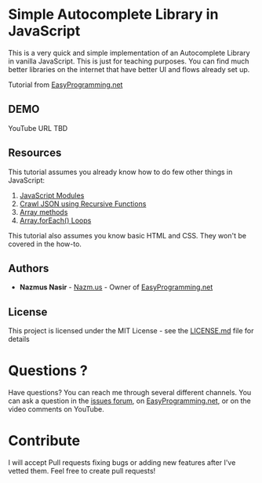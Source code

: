 # Simple Autocomplete Library in JavaScript

This is a very quick and simple implementation of an Autocomplete Library in vanilla JavaScript. This is just for teaching purposes. You can find much better libraries on the internet that have better UI and flows already set up.

Tutorial from [EasyProgramming.net](https://www.easyprogramming.net)

## DEMO

YouTube URL TBD

## Resources

This tutorial assumes you already know how to do few other things in JavaScript:

1. [JavaScript Modules](https://www.easyprogramming.net/javascript/intro_javascript_modules.php)
2. [Crawl JSON using Recursive Functions](https://www.easyprogramming.net/javascript/recursive_nested_json_function.php)
3. [Array methods](https://www.easyprogramming.net/javascript/js_array_methods.php)
4. [Array.forEach() Loops](https://www.easyprogramming.net/javascript/js_array_forEach_method.php)

This tutorial also assumes you know basic HTML and CSS. They won't be covered in the how-to.

## Authors

- **Nazmus Nasir** - [Nazm.us](https://nazm.us) - Owner of [EasyProgramming.net](https://www.easyprogramming.net)

## License

This project is licensed under the MIT License - see the [LICENSE.md](LICENSE.md) file for details

# Questions ?

Have questions? You can reach me through several different channels. You can ask a question in the [issues forum](/../../issues),
on [EasyProgramming.net](https://www.easyprogramming.net), or on the video comments on YouTube.

# Contribute

I will accept Pull requests fixing bugs or adding new features after I've vetted them. Feel free to create pull requests!

